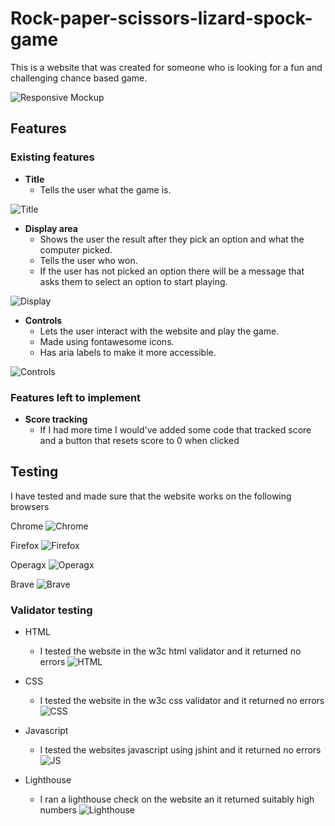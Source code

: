 # Rock-paper-scissors-lizard-spock-game

This is a website that was created for someone who is looking for a fun and challenging chance based game.

![Responsive Mockup](assets/images/mockup.png)

## Features

### Existing features

- __Title__
    - Tells the user what the game is.

![Title](assets/images/title.png)

- __Display area__
    - Shows the user the result after they pick an option and what the computer picked.
    - Tells the user who won.
    - If the user has not picked an option there will be a message that asks them to select an option to start playing.

![Display](assets/images/display.png)

- __Controls__
    - Lets the user interact with the website and play the game.
    - Made using fontawesome icons.
    - Has aria labels to make it more accessible.

![Controls](assets/images/controls.png)

### Features left to implement

- __Score tracking__
    - If I had more time I would've added some code that tracked score and a button that resets score to 0 when clicked

## Testing

I have tested and made sure that the website works on the following browsers

Chrome
![Chrome](assets/images/chrome.png)

Firefox
![Firefox](assets/images/firefox.png)

Operagx
![Operagx](assets/images/opera.png)

Brave
![Brave](assets/images/brave.png)

### Validator testing

- HTML
    - I tested the website in the w3c html validator and it returned no errors
![HTML](assets/images/html.png)

- CSS
    - I tested the website in the w3c css validator and it returned no errors
![CSS](assets/images/css.png)

- Javascript
    - I tested the websites javascript using jshint and it returned no errors
![JS](assets/images/js.png)

- Lighthouse
    - I ran a lighthouse check on the website an it returned suitably high numbers
![Lighthouse](assets/images/lighthouse.png)





